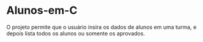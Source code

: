 # Alunos-em-C

O projeto permite que o usuário insira os dados de alunos em uma turma, e depois lista todos os alunos ou somente os aprovados.
